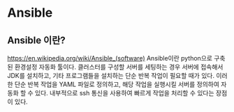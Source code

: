 # Ansible

## Ansible 이란?

https://en.wikipedia.org/wiki/Ansible_(software)
Ansible이란 python으로 구축된 환경설정 자동화 툴이다.
클러스터를 구성할 서버를 세팅하는 경우 서버에 접속해서 JDK를 설치하고, 기타 프로그램들을 설치하는 단순 반복 작업이 필요할 때가 있다. 이러한 단순 반복 작업을 YAML 파일로 정의하고, 해당 작업을 실행시킬 서버를 정의하여 자동화 할 수 있다.
내부적으로 ssh 통신을 사용하여 빠르게 작업을 처리할 수 있다는 장점이 있다.

